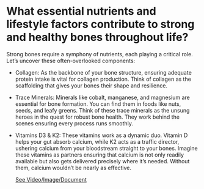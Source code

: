 # What essential nutrients and lifestyle factors contribute to strong and healthy bones throughout life?

Strong bones require a symphony of nutrients, each playing a critical role. Let’s uncover these often-overlooked components:

- Collagen: As the backbone of your bone structure, ensuring adequate protein intake is vital for collagen production. Think of collagen as the scaffolding that gives your bones their shape and resilience.

- Trace Minerals: Minerals like cobalt, manganese, and magnesium are essential for bone formation. You can find them in foods like nuts, seeds, and leafy greens. Think of these trace minerals as the unsung heroes in the quest for robust bone health. They work behind the scenes ensuring every process runs smoothly.

- Vitamins D3 & K2: These vitamins work as a dynamic duo. Vitamin D helps your gut absorb calcium, while K2 acts as a traffic director, ushering calcium from your bloodstream straight to your bones. Imagine these vitamins as partners ensuring that calcium is not only readily available but also gets delivered precisely where it’s needed. Without them, calcium wouldn’t be nearly as effective.

     [See Video/Image/Document](https://hls-player.drberg.com/asset?path=migrated-assets/the-missing-mineral-in-strong-bones)